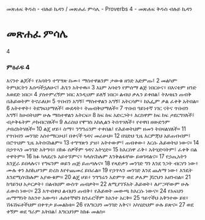 ﻿
መጽሐፍ ቅዱስ - ብሉይ ኪዳን / መጽሐፈ ምሳሌ - Proverbs 4 - መጽሐፍ ቅዱስ ብሉይ ኪዳን
# መጽሐፈ ምሳሌ
4
### ምዕራፍ 4
 እናንተ ልጆች፥ የአባትን ተግሣጽ ስሙ፥ ማስተዋልንም ታውቁ ዘንድ አድምጡ፤
2  መልካም ትምህርትን እሰጣችኋለሁና፤ ሕጌን አትተዉ።
3  እኔም አባቴን የምሰማ ልጅ ነበርሁና፥ በእናቴም ዘንድ እወደድ ነበር።
4  ያስተምረኝም ነበር እንዲህም ይለኝ ነበር። ልብህ ቃሌን ይቀበል፤ ትእዛዜን ጠብቅ በሕይወትም ትኖራለህ።
5  ጥበብን አግኝ፤ ማስተዋልን አግኝ፤ አትርሳም፥ ከአፌም ቃል ፈቀቅ አትበል።
6  አትተዋት፥ ትደግፍህማለች፤ ውደዳት፥ ትጠብቅህማለች።
7  ጥበብ ዓይነተኛ ነገር ናትና ጥበብን አግኝ፤ ከሀብትህም ሁሉ ማስተዋልን አትርፍ።
8  ከፍ ከፍ አድርጋት፥ እርስዋም ከፍ ከፍ ታደርግሃለች፤ ብታቅፋትም ታከብርሃለች።
9  ለራስህ የሞገስ አክሊልን ትሰጥሃለች፥ የተዋበ ዘውድንም ታበረክትሃለች።
10  ልጄ ሆይ፥ ስማ፥ ንግግሬንም ተቀበል፤ የሕይወትህም ዘመን ትበዛልሃለች።
11  የጥበብን መንገድ አስተማርሁህ፤ በቀናች ጎዳና መራሁህ።
12  በሄድህ ጊዜ እርምጃህ አይጠብብም፤ በሮጥህም ጊዜ አትሰናከልም።
13  ተግሣጽን ያዝ፥ አትተውም፤ ጠብቀው፥ እርሱ ሕይወትህ ነውና።
14  በኃጥኣን መንገድ አትግባ፥ በክፉ ሰዎችም ጎዳና አትሂድ።
15  ከእርስዋ ራቅ፥ አትሂድባትም፤ ፈቀቅ በል ተዋትም።
16  ክፉ ካላደረጉ አይተኙምና፥ ካላሰናከሉም እንቅልፋቸው ይወገዳልና።
17  የኃጢአትን እንጀራ ይበላሉና፥ የግፍንም ወይን ጠጅ ይጠጣሉና።
18  የጻድቃን መንገድ ግን እንደ ንጋት ብርሃን ነው፥ ሙሉ ቀን እስኪሆንም ድረስ እየተጨመረ ይበራል።
19  የኃጥኣን መንገድ እንደ ጨለማ ነው፥ እንዴት እንደሚሰናከሉም አያውቁም።
20  ልጄ ሆይ፥ ንግግሬን አድምጥ ወደ ቃሌም ጆሮህን አዘንብል።
21  ከዓይንህ አታርቃት፥ በልብህም ውስጥ ጠብቃት።
22  ለሚያገኙአት ሕይወት፥ ለሥጋቸውም ሁሉ ፈውስ ነውና።
23  አጥብቀህ ልብህን ጠብቅ፥ የሕይወት መውጫ ከእርሱ ነውና።
24  የአፍህን ጠማማነት ከአንተ አውጣ፥ ሐሰተኞቹን ከንፈሮችም ከአንተ አርቅ።
25  ዓይኖችህ አቅንተው ይዩ፥ ሽፋሽፍቶችህም በቀጥታ ይመልከቱ።
26  የእግርህን መንገድ አቅና፥ አካሄድህም ሁሉ ይጽና።
27  ወደ ቀኝም ወደ ግራም አትበል፤ እግርህንም ከክፉ መልስ።
